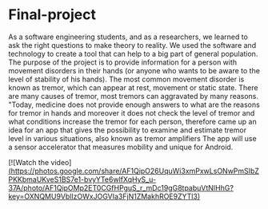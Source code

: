 # Final-project
As a software engineering students, and as a researchers, we learned to ask the right questions to make theory to reality.         We used the software and technology to create a tool that can help to a big part of general population. The purpose of the project is to provide information for a person with movement disorders in their hands (or anyone who wants to be aware to the level of stability of his hands).                 The most common movement disorder is known as tremor, which can appear at rest, movement or static state. There are many causes of tremor, most tremors can aggravated by many reasons.                 "Today, medicine does not provide enough answers to what are the reasons for tremor in hands and moreover it does not check the level of tremor and what conditions increase the tremor for each person, therefore came up an idea for an app that gives the possibility to examine and estimate tremor level in various situations, also known as tremor amplifiers         The app will use a sensor accelerator that measures mobility and unique for Android.

[![Watch the video][(https://photos.google.com/share/AF1QipO26UquWi3xmPxwLsONwPmSIbZPKKbmaUKveS1BS7e1-bvyYTe6wlfXqHyS_u-37A/photo/AF1QipOMp2ET0CGfHPguS_r_mDc19gG8tpabuVtNIHhG?key=OXNQMU9VblIzOWxJOGVIa3FjN1ZMakhROE9ZYTl3)](https://youtu.be/K2mbYOvxvwQ)
